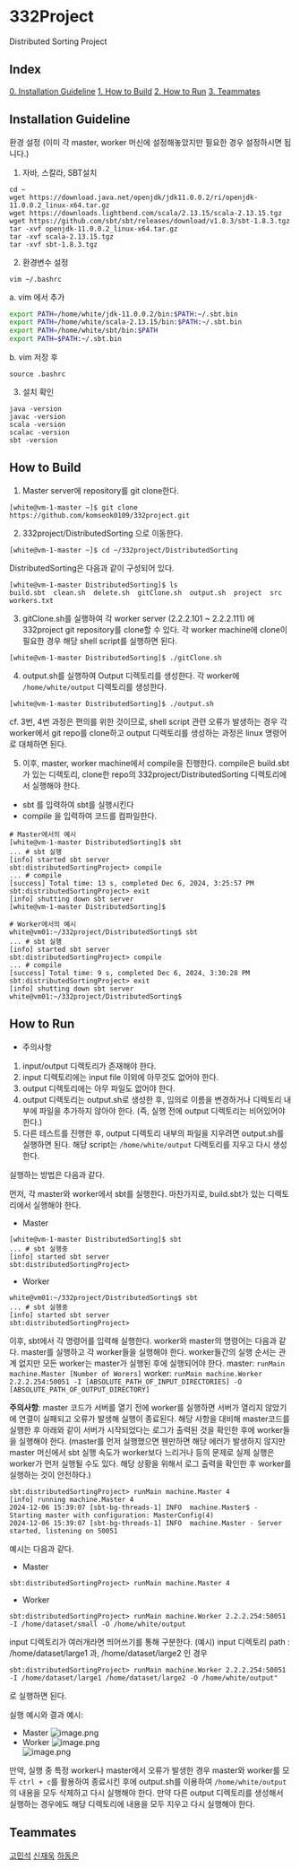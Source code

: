 # 332Project

Distributed Sorting Project

## Index
[0. Installation Guideline](#installation-guideline)
[1. How to Build](#how-to-build)
[2. How to Run](#how-to-run)
[3. Teammates](#teammates)

## Installation Guideline

환경 설정 (이미 각 master, worker 머신에 설정해놓았지만 필요한 경우 설정하시면 됩니다.)
1. 자바, 스칼라, SBT설치

```shell
cd ~
wget https://download.java.net/openjdk/jdk11.0.0.2/ri/openjdk-11.0.0.2_linux-x64.tar.gz
wget https://downloads.lightbend.com/scala/2.13.15/scala-2.13.15.tgz
wget https://github.com/sbt/sbt/releases/download/v1.8.3/sbt-1.8.3.tgz
tar -xvf openjdk-11.0.0.2_linux-x64.tar.gz
tar -xvf scala-2.13.15.tgz
tar -xvf sbt-1.8.3.tgz
```

2. 환경변수 설정
```shell
vim ~/.bashrc
```

a. vim 에서 추가
```bash
export PATH=/home/white/jdk-11.0.0.2/bin:$PATH:~/.sbt.bin
export PATH=/home/white/scala-2.13.15/bin:$PATH:~/.sbt.bin
export PATH=/home/white/sbt/bin:$PATH
export PATH=$PATH:~/.sbt.bin
```

b. vim 저장 후
```shell
source .bashrc
```

3. 설치 확인
```shell
java -version
javac -version
scala -version
scalac -version
sbt -version
```

## How to Build

1. Master server에 repository를 git clone한다.
```shell
[white@vm-1-master ~]$ git clone https://github.com/komseok0109/332project.git
```
2. 332project/DistributedSorting 으로 이동한다.
```shell
[white@vm-1-master ~]$ cd ~/332project/DistributedSorting
```
DistributedSorting은 다음과 같이 구성되어 있다.
```shell
[white@vm-1-master DistributedSorting]$ ls
build.sbt  clean.sh  delete.sh  gitClone.sh  output.sh  project  src  workers.txt
```
3. gitClone.sh를 실행하여 각 worker server (2.2.2.101 ~ 2.2.2.111) 에 332project git repository를 clone할 수 있다. 각 worker machine에 clone이 필요한 경우 해당 shell script를 실행하면 된다.
```shell
[white@vm-1-master DistributedSorting]$ ./gitClone.sh
```
4. output.sh를 실행하여 Output 디렉토리를 생성한다. 각 worker에 `/home/white/output` 디렉토리를 생성한다.
```shell
[white@vm-1-master DistributedSorting]$ ./output.sh
```

cf. 3번, 4번 과정은 편의를 위한 것이므로, shell script 관련 오류가 발생하는 경우 각 worker에서 git repo를 clone하고 output 디렉토리를 생성하는 과정은 linux 명령어로 대체하면 된다.

5. 이후, master, worker machine에서 compile을 진행한다. compile은 build.sbt가 있는 디렉토리, clone한 repo의 332project/DistributedSorting 디렉토리에서 실행해야 한다.
- sbt  를 입력하여 sbt를 실행시킨다
- compile  을 입력하여 코드를 컴파일한다.
```shell
# Master에서의 예시
[white@vm-1-master DistributedSorting]$ sbt
... # sbt 실행
[info] started sbt server
sbt:distributedSortingProject> compile
... # compile
[success] Total time: 13 s, completed Dec 6, 2024, 3:25:57 PM
sbt:distributedSortingProject> exit
[info] shutting down sbt server
[white@vm-1-master DistributedSorting]$

# Worker에서의 예시
white@vm01:~/332project/DistributedSorting$ sbt
... # sbt 실행
[info] started sbt server
sbt:distributedSortingProject> compile
... # compile
[success] Total time: 9 s, completed Dec 6, 2024, 3:30:28 PM
sbt:distributedSortingProject> exit
[info] shutting down sbt server
white@vm01:~/332project/DistributedSorting$ 
```

## How to Run
- 주의사항
1. input/output 디렉토리가 존재해야 한다.
2. input 디렉토리에는 input file 이외에 아무것도 없어야 한다.
3. output 디렉토리에는 아무 파일도 없어야 한다.
4. output 디렉토리는 output.sh로 생성한 후, 임의로 이름을 변경하거나 디렉토리 내부에 파일을 추가하지 않아야 한다. (즉, 실행 전에 output 디렉토리는 비어있어야 한다.)
5. 다른 테스트를 진행한 후, output 디렉토리 내부의 파일을 지우려면 output.sh를 실행하면 된다. 해당 script는 `/home/white/output` 디렉토리를 지우고 다시 생성한다.

실행하는 방법은 다음과 같다. 

먼저, 각 master와 worker에서 sbt를 실행한다. 마찬가지로, build.sbt가 있는 디렉토리에서 실행해야 한다.
- Master
```shell
[white@vm-1-master DistributedSorting]$ sbt
... # sbt 실행중
[info] started sbt server
sbt:distributedSortingProject> 
```
- Worker
```shell
white@vm01:~/332project/DistributedSorting$ sbt
... # sbt 실행중
[info] started sbt server
sbt:distributedSortingProject>
```

이후, sbt에서 각 명령어를 입력해 실행한다. worker와 master의 명령어는 다음과 같다. master를 실행하고 각 worker들을 실행해야 한다. worker들간의 실행 순서는 관계 없지만 모든 worker는 master가 실행된 후에 실행되어야 한다.
master: `runMain machine.Master [Number of Worers]`
worker: `runMain machine.Worker 2.2.2.254:50051 -I [ABSOLUTE_PATH_OF_INPUT_DIRECTORIES] -O [ABSOLUTE_PATH_OF_OUTPUT_DIRECTORY]`

**주의사항**: master 코드가 서버를 열기 전에 worker를 실행하면 서버가 열리지 않았기에 연결이 실패되고 오류가 발생해 실행이 종료된다. 해당 사항을 대비해 master코드를 실행한 후 아래와 같이 서버가 시작되었다는 로그가 출력된 것을 확인한 후에 worker들을 실행해야 한다. (master를 먼저 실행했으면 웬만하면 해당 에러가 발생하지 않지만 master 머신에서 sbt 실행 속도가 worker보다 느리거나 등의 문제로 실제 실행은 worker가 먼저 실행될 수도 있다. 해당 상황을 위해서 로그 출력을 확인한 후 worker를 실행하는 것이 안전하다.)
```shell
sbt:distributedSortingProject> runMain machine.Master 4
[info] running machine.Master 4
2024-12-06 15:39:07 [sbt-bg-threads-1] INFO  machine.Master$ - Starting master with configuration: MasterConfig(4)
2024-12-06 15:39:07 [sbt-bg-threads-1] INFO  machine.Master - Server started, listening on 50051
```

예시는 다음과 같다.
- Master
```shell
sbt:distributedSortingProject> runMain machine.Master 4
```
- Worker
```shell
sbt:distributedSortingProject> runMain machine.Worker 2.2.2.254:50051 -I /home/dataset/small -O /home/white/output
```

input 디렉토리가 여러개라면 띄어쓰기를 통해 구분한다.
(예시) input 디렉토리 path : /home/dataset/large1  과, /home/dataset/large2 인 경우
```shell
sbt:distributedSortingProject> runMain machine.Worker 2.2.2.254:50051 -I /home/dataset/large1 /home/dataset/large2 -O /home/white/output"
```
로 실행하면 된다.

실행 예시와 결과 예시:
- Master
![image.png](images/master.png)
- Worker
![image.png](images/worker1.png)  
![image.png](images/worker2.png)

만약, 실행 중 특정 worker나 master에서 오류가 발생한 경우 master와 worker를 모두 `ctrl + c`를 활용하여 종료시킨 후에 output.sh를 이용하여 `/home/white/output`의 내용을 모두 삭제하고 다시 실행해야 한다. 만약 다른 output 디렉토리를 생성해서 실행하는 경우에도 해당 디렉토리에 내용을 모두 지우고 다시 실행해야 한다.


## Teammates

[고민석](https://github.com/komseok0109)
[신재욱](https://github.com/shinjw4929)
[하동은](https://github.com/Binny-B)

